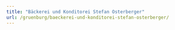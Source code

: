 ```yaml
---
title: "Bäckerei und Konditorei Stefan Osterberger"
url: /gruenburg/baeckerei-und-konditorei-stefan-osterberger/
---
```

